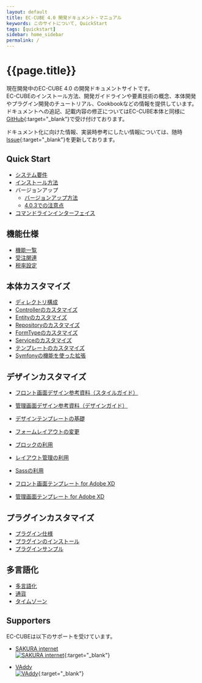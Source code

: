 ```yaml
---
layout: default
title: EC-CUBE 4.0 開発ドキュメント・マニュアル
keywords: このサイトについて, QuickStart
tags: [quickstart]
sidebar: home_sidebar
permalink: /
---
```


# {{page.title}}

現在開発中のEC-CUBE 4.0 の開発ドキュメントサイトです。  
EC-CUBEのインストール方法、開発ガイドラインや要素技術の概念、本体開発やプラグイン開発のチュートリアル、Cookbookなどの情報を提供しています。  
ドキュメントへの追記、記載内容の修正についてはEC-CUBE本体と同様に[GitHub](https://github.com/EC-CUBE/ec-cube.github.io/tree/4.0){:target="_blank"}で受け付けております。

ドキュメント化に向けた情報、実装時参考にしたい情報については、随時[Issue](https://github.com/EC-CUBE/ec-cube/issues/3380){:target="_blank"}を更新しております。

## Quick Start

+ [システム要件](quickstart_requirement)
+ [インストール方法](quickstart_install)
+ バージョンアップ
	- [バージョンアップ方法](quickstart_update)
	- [4.0.3での注意点](quickstart_update_4_0_3)
+ [コマンドラインインターフェイス](quickstart_cli)

## 機能仕様

+ [機能一覧](https://www.ec-cube.net/product/functions.php)
+ [受注関連](spec_order)
+ [税率設定](spec_tax)

## 本体カスタマイズ
+ [ディレクトリ構成](spec_directory-structure)
+ [Controllerのカスタマイズ](customize_controller)
+ [Entityのカスタマイズ](customize_entity)
+ [Repositoryのカスタマイズ](customize_repository)
+ [FormTypeのカスタマイズ](customize_formtype)
+ [Serviceのカスタマイズ](customize_service)
+ [テンプレートのカスタマイズ](customize_template)
+ [Symfonyの機能を使った拡張](customize_symfony)

## デザインカスタマイズ

+ [フロント画面デザイン参考資料（スタイルガイド）](http://eccube4-styleguide.herokuapp.com/)
+ [管理画面デザイン参考資料（デザインガイド）](/pdf/ec-cube4_design-guide180930.pdf)

+ [デザインテンプレートの基礎](design_template)
+ [フォームレイアウトの変更](design_form)
+ [ブロックの利用](design_block)
+ [レイアウト管理の利用](design_layout)
+ [Sassの利用](design_css)
+ [フロント画面テンプレート for Adobe XD](http://downloads.ec-cube.net/manual/documents/eccube4_xd_front_template.zip?argument=2qpV46CP&dmai=a5bf51b05bacc5)
+ [管理画面テンプレート for Adobe XD](http://downloads.ec-cube.net/manual/documents/eccube4_xd_admin_template.zip?argument=2qpV46CP&dmai=a5bf51b05bacc5)

## プラグインカスタマイズ

+ [プラグイン仕様](plugin_spec)
+ [プラグインのインストール](plugin_install)
+ [プラグインサンプル](plugin_sample)

## 多言語化
+ [多言語化](i18n_multilingualization)
+ [通貨](i18n_currency)
+ [タイムゾーン](i18n_timezone)

## Supporters

EC-CUBEは以下のサポートを受けています。

+ [SAKURA internet](https://www.sakura.ad.jp/)  
[![SAKURA internet](/images/3-1-2line-rgb-whiteback.png)](https://www.sakura.ad.jp/){:target="_blank"}  

+ [VAddy](https://vaddy.net/ja/)  
[![VAddy](/images/VAddy_logo.png)](https://vaddy.net/ja/){:target="_blank"}
